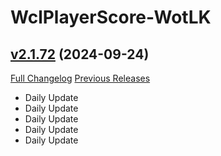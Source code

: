 # WclPlayerScore-WotLK

## [v2.1.72](https://github.com/icaca/WclPlayerScore-WotLK/tree/v2.1.72) (2024-09-24)
[Full Changelog](https://github.com/icaca/WclPlayerScore-WotLK/commits/v2.1.72) [Previous Releases](https://github.com/icaca/WclPlayerScore-WotLK/releases)

- Daily Update  
- Daily Update  
- Daily Update  
- Daily Update  
- Daily Update  
